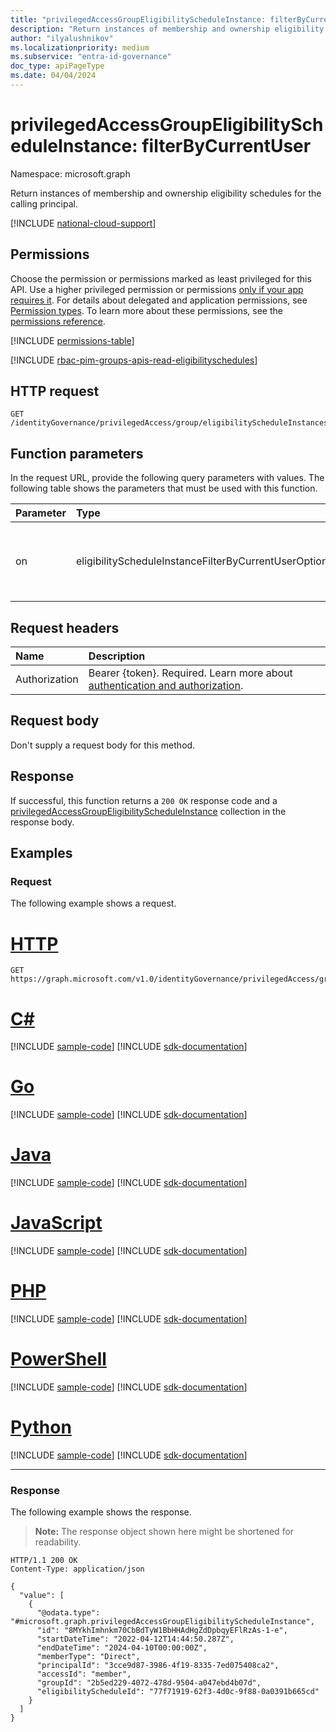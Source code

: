 ```yaml
---
title: "privilegedAccessGroupEligibilityScheduleInstance: filterByCurrentUser"
description: "Return instances of membership and ownership eligibility schedules for the calling principal."
author: "ilyalushnikov"
ms.localizationpriority: medium
ms.subservice: "entra-id-governance"
doc_type: apiPageType
ms.date: 04/04/2024
---
```


# privilegedAccessGroupEligibilityScheduleInstance: filterByCurrentUser
Namespace: microsoft.graph

Return instances of membership and ownership eligibility schedules for the calling principal.

[!INCLUDE [national-cloud-support](../../includes/all-clouds.md)]

## Permissions
Choose the permission or permissions marked as least privileged for this API. Use a higher privileged permission or permissions [only if your app requires it](/graph/permissions-overview#best-practices-for-using-microsoft-graph-permissions). For details about delegated and application permissions, see [Permission types](/graph/permissions-overview#permission-types). To learn more about these permissions, see the [permissions reference](/graph/permissions-reference).

<!-- { "blockType": "permissions", "name": "privilegedaccessgroupeligibilityscheduleinstance_filterbycurrentuser" } -->
[!INCLUDE [permissions-table](../includes/permissions/privilegedaccessgroupeligibilityscheduleinstance-filterbycurrentuser-permissions.md)]

[!INCLUDE [rbac-pim-groups-apis-read-eligibilityschedules](../includes/rbac-for-apis/rbac-pim-groups-apis-read-eligibilityschedules.md)]

## HTTP request

<!-- {
  "blockType": "ignored"
}
-->
```http
GET /identityGovernance/privilegedAccess/group/eligibilityScheduleInstances/filterByCurrentUser(on='parameterValue')
```

## Function parameters
In the request URL, provide the following query parameters with values.
The following table shows the parameters that must be used with this function.

|Parameter|Type|Description|
|:---|:---|:---|
|on|eligibilityScheduleInstanceFilterByCurrentUserOptions|Filter used to query eligibilityScheduleInstances. The possible values are `principal`, `unknownFutureValue`. Required.|


## Request headers
|Name|Description|
|:---|:---|
|Authorization|Bearer {token}. Required. Learn more about [authentication and authorization](/graph/auth/auth-concepts).|

## Request body
Don't supply a request body for this method.

## Response

If successful, this function returns a `200 OK` response code and a [privilegedAccessGroupEligibilityScheduleInstance](../resources/privilegedaccessgroupeligibilityscheduleinstance.md) collection in the response body.

## Examples

### Request
The following example shows a request.
# [HTTP](#tab/http)
<!-- {
  "blockType": "request",
  "name": "privilegedaccessgroupeligibilityscheduleinstancethis.filterbycurrentuser"
}
-->
```http
GET https://graph.microsoft.com/v1.0/identityGovernance/privilegedAccess/group/eligibilityScheduleInstances/filterByCurrentUser(on='principal')
```

# [C#](#tab/csharp)
[!INCLUDE [sample-code](../includes/snippets/csharp/privilegedaccessgroupeligibilityscheduleinstancethisfilterbycurrentuser-csharp-snippets.md)]
[!INCLUDE [sdk-documentation](../includes/snippets/snippets-sdk-documentation-link.md)]

# [Go](#tab/go)
[!INCLUDE [sample-code](../includes/snippets/go/privilegedaccessgroupeligibilityscheduleinstancethisfilterbycurrentuser-go-snippets.md)]
[!INCLUDE [sdk-documentation](../includes/snippets/snippets-sdk-documentation-link.md)]

# [Java](#tab/java)
[!INCLUDE [sample-code](../includes/snippets/java/privilegedaccessgroupeligibilityscheduleinstancethisfilterbycurrentuser-java-snippets.md)]
[!INCLUDE [sdk-documentation](../includes/snippets/snippets-sdk-documentation-link.md)]

# [JavaScript](#tab/javascript)
[!INCLUDE [sample-code](../includes/snippets/javascript/privilegedaccessgroupeligibilityscheduleinstancethisfilterbycurrentuser-javascript-snippets.md)]
[!INCLUDE [sdk-documentation](../includes/snippets/snippets-sdk-documentation-link.md)]

# [PHP](#tab/php)
[!INCLUDE [sample-code](../includes/snippets/php/privilegedaccessgroupeligibilityscheduleinstancethisfilterbycurrentuser-php-snippets.md)]
[!INCLUDE [sdk-documentation](../includes/snippets/snippets-sdk-documentation-link.md)]

# [PowerShell](#tab/powershell)
[!INCLUDE [sample-code](../includes/snippets/powershell/privilegedaccessgroupeligibilityscheduleinstancethisfilterbycurrentuser-powershell-snippets.md)]
[!INCLUDE [sdk-documentation](../includes/snippets/snippets-sdk-documentation-link.md)]

# [Python](#tab/python)
[!INCLUDE [sample-code](../includes/snippets/python/privilegedaccessgroupeligibilityscheduleinstancethisfilterbycurrentuser-python-snippets.md)]
[!INCLUDE [sdk-documentation](../includes/snippets/snippets-sdk-documentation-link.md)]

---

### Response
The following example shows the response.
>**Note:** The response object shown here might be shortened for readability.
<!-- {
  "blockType": "response",
  "truncated": true,
  "@odata.type": "Collection(microsoft.graph.privilegedAccessGroupEligibilityScheduleInstance)"
}
-->
```http
HTTP/1.1 200 OK
Content-Type: application/json

{
  "value": [
    {
      "@odata.type": "#microsoft.graph.privilegedAccessGroupEligibilityScheduleInstance",
      "id": "8MYkhImhnkm70CbBdTyW1BbHHAdHgZdDpbqyEFlRzAs-1-e",
      "startDateTime": "2022-04-12T14:44:50.287Z",
      "endDateTime": "2024-04-10T00:00:00Z",
      "memberType": "Direct",
      "principalId": "3cce9d87-3986-4f19-8335-7ed075408ca2",
      "accessId": "member",
      "groupId": "2b5ed229-4072-478d-9504-a047ebd4b07d",
      "eligibilityScheduleId": "77f71919-62f3-4d0c-9f88-0a0391b665cd"
    }
  ]
}
```
